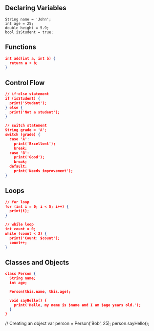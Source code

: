 ## Declaring Variables
```
String name = 'John';
int age = 25;
double height = 5.9;
bool isStudent = true;
```
## Functions
```json
int add(int a, int b) {
  return a + b;
}
```
## Control Flow
```json
// if-else statement
if (isStudent) {
  print('Student');
} else {
  print('Not a student');
}

// switch statement
String grade = 'A';
switch (grade) {
  case 'A':
    print('Excellent');
    break;
  case 'B':
    print('Good');
    break;
  default:
    print('Needs improvement');
}
```
## Loops
```json
// for loop
for (int i = 0; i < 5; i++) {
  print(i);
}

// while loop
int count = 0;
while (count < 3) {
  print('Count: $count');
  count++;
}
```
## Classes and Objects 
```json
class Person {
  String name;
  int age;

  Person(this.name, this.age);

  void sayHello() {
    print('Hello, my name is $name and I am $age years old.');
  }
}
```
// Creating an object
var person = Person('Bob', 25);
person.sayHello();


